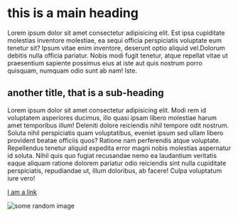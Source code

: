 # this is a main heading
Lorem ipsum dolor sit amet consectetur adipisicing elit. Est ipsa cupiditate molestias inventore molestiae, ea sequi officia perspiciatis voluptate eum tenetur sit? Ipsum vitae enim inventore, deserunt optio aliquid vel.Dolorum debitis nulla officia pariatur. Nobis modi fugit tenetur, atque repellat vitae ut praesentium sapiente possimus eius at iste aut quis nostrum porro quisquam, numquam odio sunt ab nam! Iste.

## another title, that is a sub-heading
Lorem ipsum dolor sit amet consectetur adipisicing elit. Modi rem id voluptatem asperiores ducimus, illo quasi ipsam libero molestiae harum amet temporibus illum! Deleniti dolore reiciendis nihil tempore odit nostrum.
Soluta nihil perspiciatis quam voluptatibus, eveniet ipsum sed ullam libero provident beatae officiis quos? Ratione nam perferendis atque voluptate. Repellendus tenetur aliquid expedita error magni nobis molestias aspernatur id soluta.
Nihil quis quo fugiat recusandae nemo ea laudantium veritatis eaque aliquam ratione dolorem pariatur odio reiciendis sint nulla cupiditate perspiciatis, repudiandae ut, illum doloribus, ab facere! Culpa voluptatum iure vero!

[I am a link](https://www.example.com)

![some random image](http://lorempixel.com/400/200)
